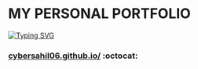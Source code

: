 # MY PERSONAL PORTFOLIO

[![Typing SVG](https://readme-typing-svg.herokuapp.com/?lines=Checkout+My+PortFolio+Website;It+is+made+using+HTML+CSS+Javascript; )](https://git.io/typing-svg)

###  [cybersahil06.github.io/](https://cybersahil06.github.io/Personal-Portfolio/) :octocat:
